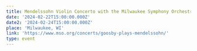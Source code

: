 ```yaml
---
title: Mendelssohn Violin Concerto with the Milwaukee Symphony Orchestra
date: '2024-02-22T15:00:00.000Z'
date2: '2024-02-24T15:00:00.000Z'
place: 'Milwaukee, WI'
link: 'https://www.mso.org/concerts/goosby-plays-mendelssohn/'
type: event
---
```


